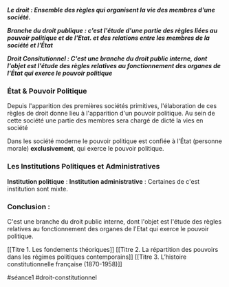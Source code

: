 ***Le droit : Ensemble des règles qui organisent la vie des membres d'une société.***

***Branche du droit publique : c'est l'étude d'une partie des règles liées au pouvoir politique et de l'Etat. et des relations entre les membres de la société et l'État***

***Droit Consitutionnel : C'est une branche du droit public interne, dont l'objet est l'étude des règles relatives au fonctionnement des organes de l'État qui exerce le pouvoir politique***
### **État & Pouvoir Politique**
Depuis l'apparition des premières sociétés primitives, l'élaboration de ces règles de droit donne lieu à l'apparition d'un pouvoir politique. 
Au sein de cette société une partie des membres sera chargé de dicté la vies en société

Dans les société moderne le pouvoir politique est confiée à l'État (personne morale) 
**exclusivement**, qui exerce le pouvoir politique.
### **Les Institutions Politiques et Administratives**
**Institution politique** :
**Institution administrative** :
Certaines de c'est institution sont mixte.
### **Conclusion :** 
C'est une branche du droit public interne, dont l'objet est l'étude des règles relatives au fonctionnement des organes de l'Etat qui exerce le pouvoir politique.

[[Titre 1. Les fondements théoriques]]
[[Titre 2. La répartition des pouvoirs dans les régimes politiques contemporains]]
[[Titre 3. L’histoire constitutionnelle française (1870-1958)]]

#séance1 #droit-constitutionnel 

